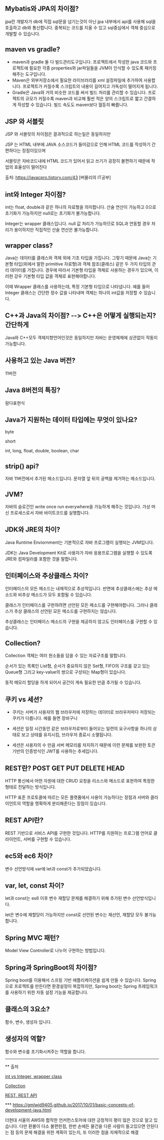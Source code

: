 ## **Mybatis와 JPA의 차이점?**

jpa란 개발자가 db에 직접 sql문을 넘기는것이 아닌 jpa 내부에서 api를 사용해 sql을 호출하고 db와 통신합니다. 중복되는 코드를 지울 수 있고 sql중심에서 객체 중심으로 개발할 수 있습니다.

## maven vs gradle?

- maven과 gradle 둘 다 빌드관리도구입니다. 프로젝트에서 작성한 java 코드와 프로젝트에 필요한 각종 properties와 jar파일들을 JVM이 인식할 수 있도록 패키징해주는 도구입니다.
- Maven은 외부저장소에서 필요한 라이브러리를 xml 설정파일에 추가하여 사용합니다. 프로젝트가 커질수록 스크립트의 내용이 길어지고 가독성이 떨어지게 됩니다.
- Gradle은 Java와 거의 비슷한 코드를 써서 빌드 처리를 관리할 수 있습니다. 프로젝트의 규모가 커질수록 maven과 비교해 훨씬 적은 양의 스크립트로 짧고 간결하게 작성할 수 있습니다. 빌드 속도도 maven보다 월등히 빠릅니다.

## **JSP 와 서블릿**

JSP 와 서블릿의 차이점은 결과적으로 하는일은 동일하지만 

JSP 는 HTML 내부에 JAVA 소스코드가 들어감으로 인해 HTML 코드를 작성하기 간편하다는 장점이있으며

서블릿은 자바코드내에 HTML 코드가 있어서 읽고 쓰기가 굉장히 불편하기 때문에 작업의 효율성이 떨어진다



출처: https://javacpro.tistory.com/43 [버물리의 IT공부]

## **int와 Integer 차이점?**

int는 float, double과 같은 하나의 자료형을 의미합니다. 산술 연산이 가능하고 0으로 초기화가 가능하지만 null로는 초기화가 불가능합니다.

Integer는 wrapper 클래스입니다. null 값 처리가 가능하므로 SQL과 연동할 경우 처리가 용이하지만 직접적인 산술 연산은 불가능합니다.

## **wrapper class?**

Java는 데이터를 클래스와 객체 외에 기초 타입을 가집니다. 그렇기 때문에 Java는 기본형 타입(위에서 말한 primitive 자료형)과 객체 참조(클래스) 같은 두 가지 타입의 관리 데이터를 가집니다. 경우에 따라서 기본형 타입을 객체로 사용하는 경우가 있으며, 이러현 강우 기본형 타입 값을 객체로 표현해야합니다.

이때 Wrapper 클래스를 사용하는데, 특정 기본형 타입으로 나타냅니다. 예를 들어 Integer 클래스는 간단한 정수 값을 나타내며 객체는 하나의 int값을 저장할 수 있습니다.



## **C++과 Java의 차이점? -->  C++은 어떻게 실행되는지? 간단하게**

Java와 C++모두 객체지향언어인것은 동일하지만 자바는 운영체제에 상관없이 작동이 가능합니다.

## **사용하고 있는 Java 버전?**

11버전

## **Java 8버전의 특징?**

람다표현식

## **Java가 지원하는 데이터 타입에는 무엇이 있나요?**

byte

short

int, long, float, double, boolean, char

## **strip() api?**

자바 11버전에서 추가된 메소드입니다. 문자열 앞 뒤의 공백을 제거하는 메소드입니다.

## **JVM?**

자바의 슬로건인 write once run everywhere을 가능하게 해주는 것입니다. 가상 머신 프로세스로서 자바 바이트코드를 실행합니다.

## **JDK와 JRE의 차이?**

Java Runtime Enviornment는 기본적으로 자바 프로그램이 실행되는 JVM입니다.

JDK는 Java Development Kit로 사용자가 자바 응용프로그램을 실행할 수 있도록 JRE와 컴파일러를 포함한 것을 말합니다.

## **인터페이스와 추상클래스 차이?**

인터페이스의 모든 메소드는 내재적으로 추상적입니다. 반면에 추상클래스에는 추상 메소드와 비추상 메소드가 모두 포함될 수 있습니다.

클래스가 인터페이스를 구현하려면 선언된 모든 메소드를 구현해야합니다. 그러나 클래스가 추상 클래스의 선언된 모든 메소드를 구현하지는 않습니다.

추상클래스는 인터페이스 메소드의 구현을 제공하지 않고도 인터페이스를 구현할 수 있습니다.

## **Collection?**

Collection 객체는 여러 원소들을 담을 수 있는 자료구조를 말합니다.

순서가 있는 목록인 List형, 순서가 중요하지 않은 Set형, FIFO의 구조를 갖고 있는 Queue형 그리고 key-value의 쌍으로 구성되는 Map형이 있습니다.

동적 메모리 할당을 하게 되어서 공간이 계속 필요한 만큼 추가될 수 있습니다.

## 쿠키 vs 세션? 

- 쿠키는 서버가 사용자의 웹 브라우저에 저장하는 데이터로 브라우저마다 저장되는 쿠키가 다릅니다. 예를 들면 장바구니

- 세션은 일정 시간동안 같은 브라우저로부터 들어오는 일련의 요구사항을 하나의 상태로 보고 상태를 유지시킴, 브라우저 종료시 소멸됩니다.

- 세션은 사용자의 수 만큼 서버 메모리를 차지하기 때문에 이런 문제를 보완한 토큰 기반의 인증방식인 JWT를 사용하는 추세입니다.

## **REST란?** **POST GET PUT DELETE HEAD**

HTTP 통신에서 어떤 자원에 대한 CRUD 요청을 리소스와 메소드로 표현하여 특정한 형태로 전달하는 방식입니다.

HTTP 표준 프로토콜에 따르는 모든 플랫폼에서 사용이 가능하다는 장점과 서버와 클라이언트의 역할을 명확하게 분리해준다는 장점이 있습니다.

## **REST API란?**

REST 기반으로 서비스 API를 구현한 것입니다. HTTP를 지원하는 프로그램 언어로 클라이언트, 서버를 구현할 수 있습니다.

## **ec5와 ec6 차이?**

변수 선언방식에 var에 let과 const가 추가되었습니다.

## **var, let, const 차이?**

let과 const는 es6 이후 변수 재할당 문제를 해결하기 위해 추가된 변수 선언방식입니다.

let은 변수에 재할당이 가능하지만 const로 선언된 변수는 재선언, 재할당 모두 불가능합니다.

## **Spring MVC 패턴?**

Model View Controller로 나누어 구현하는 방법입니다.

## **Spring과 SpringBoot의 차이점?**

Spring boot를 이용해서 스프링 기반 애플리케이션을 쉽게 만들 수 있습니다. Spring으로 프로젝트를 만든다면 환경설정이 복잡하지만, Spring boot는 Spring 프레임워크를 사용하기 위한 자동 설정 기능을 제공합니다.

## **클래스의 3요소?**

함수, 변수, 생성자 입니다.

## **생성자의 역할?**

함수와 변수를 초기화시켜주는 역할을 합니다.



------

** 출처

[int vs Integer, wrapper class](https://growinglastcanyon.tistory.com/6)

[Collection](https://www.crocus.co.kr/1553)

[REST, REST API](https://gmlwjd9405.github.io/2018/09/21/rest-and-restful.html)

*** https://gmlwjd9405.github.io/2017/10/01/basic-concepts-of-development-java.html

더현대 서울의 AWS와 합작한 언커먼스토어에 대한 긍정적이 평이 많은 것으로 알고 있습니다. 다만 환불이 다소 불편한점, 한번 손에든 물건을 다른 사람이 들고있으면 안된다는 점 등의 문제 해결을 위한 계획이 있는지, 또 이러한 점을 자체적으로 해결

 
